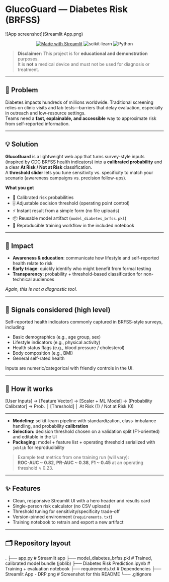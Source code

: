 # GlucoGuard — Diabetes Risk (BRFSS)

![App screenshot](Streamlit App.png)

<div align="center">

[![Made with Streamlit](https://img.shields.io/badge/Streamlit-app-ff4b4b?logo=streamlit&logoColor=white)](#-quickstart)
![scikit-learn](https://img.shields.io/badge/scikit--learn-ML-blue?logo=scikitlearn&logoColor=white)
![Python](https://img.shields.io/badge/Python-3.x-3776AB?logo=python&logoColor=white)

</div>

> **Disclaimer:** This project is for **educational and demonstration** purposes.  
> It is **not** a medical device and must not be used for diagnosis or treatment.

---

## 🚩 Problem

Diabetes impacts hundreds of millions worldwide. Traditional screening relies on clinic visits and lab tests—barriers that delay evaluation, especially in outreach and low-resource settings.  
Teams need a **fast, explainable, and accessible** way to approximate risk from self-reported information.

---

## 💡 Solution

**GlucoGuard** is a lightweight web app that turns survey-style inputs (inspired by CDC BRFSS health indicators) into a **calibrated probability** and a clear **At Risk / Not at Risk** classification.  
A **threshold slider** lets you tune sensitivity vs. specificity to match your scenario (awareness campaigns vs. precision follow-ups).

**What you get**
- 🧮 Calibrated risk probabilities
- 🎚️ Adjustable decision threshold (operating point control)
- ⚡ Instant result from a simple form (no file uploads)
- 📦 Reusable model artifact (`model_diabetes_brfss.pkl`)
- 🧪 Reproducible training workflow in the included notebook

---

## 🎯 Impact

- **Awareness & education**: communicate how lifestyle and self-reported health relate to risk  
- **Early triage**: quickly identify who might benefit from formal testing  
- **Transparency**: probability + threshold-based classification for non-technical audiences

*Again, this is not a diagnostic tool.*

---

## 🔎 Signals considered (high level)

Self-reported health indicators commonly captured in BRFSS-style surveys, including:
- Basic demographics (e.g., age group, sex)  
- Lifestyle indicators (e.g., physical activity)  
- Health status flags (e.g., blood pressure / cholesterol)  
- Body composition (e.g., BMI)  
- General self-rated health

Inputs are numeric/categorical with friendly controls in the UI.

---

## 🧠 How it works

[User Inputs] → [Feature Vector] → [Scaler + ML Model] → [Probability Calibrator] → Prob.
│
[Threshold]
│
At Risk (1) / Not at Risk (0)

---


- **Modeling:** scikit-learn pipeline with standardization, class-imbalance handling, and probability **calibration**  
- **Selection:** decision threshold chosen on a validation split (F1-oriented) and editable in the UI  
- **Packaging:** model + feature list + operating threshold serialized with `joblib` for reproducibility

> Example test metrics from one training run (will vary):  
> **ROC-AUC ~ 0.82**, **PR-AUC ~ 0.38**, **F1 ~ 0.45** at an operating threshold ≈ 0.23.

---

## ✨ Features

- Clean, responsive Streamlit UI with a hero header and results card  
- Single-person risk calculator (no CSV uploads)  
- Threshold tuning for sensitivity/specificity trade-off  
- Version-pinned environment (`requirements.txt`)  
- Training notebook to retrain and export a new artifact

---

## 🗂️ Repository layout

.
├── app.py # Streamlit app
├── model_diabetes_brfss.pkl # Trained, calibrated model bundle (joblib)
├── Diabetes Risk Prediction.ipynb # Training + evaluation notebook
├── requirements.txt # Dependencies
├── Streamlit App - DRP.png # Screenshot for this README
└── .gitignore

